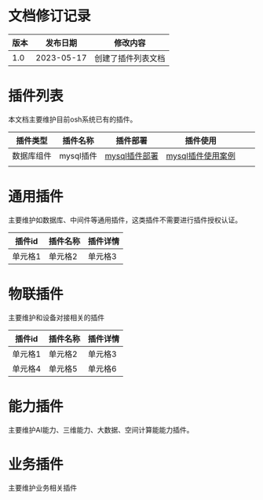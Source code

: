 # 文档修订记录
| 版本   | 发布日期    | 修改内容                            |
| ------ | ----------- | ----------------------------------- |
| 1.0    | 2023-05-17  | 创建了插件列表文档   |

# 插件列表
本文档主要维护目前osh系统已有的插件。

| 插件类型  | 插件名称    | 插件部署                                                                                                                                                                 | 插件使用                                                                                                                                                           |     |     |
|-------|---------|----------------------------------------------------------------------------------------------------------------------------------------------------------------------|----------------------------------------------------------------------------------------------------------------------------------------------------------------|-----|-----|
| 数据库组件 | mysql插件 | [mysql插件部署](https://github.com/OS-H/purpose_module/blob/main/%E6%95%B0%E6%8D%AE%E5%BA%93%E7%BB%84%E4%BB%B6/%E6%95%B0%E6%8D%AE%E5%BA%93%E6%8F%92%E4%BB%B6.md) | [mysql插件使用案例](https://github.com/OS-H/purpose_module/blob/main/%E6%95%B0%E6%8D%AE%E5%BA%93%E7%BB%84%E4%BB%B6/%E6%95%B0%E6%8D%AE%E5%BA%93%E6%8F%92%E4%BB%B6.md) |     |     |
|       |         |                                                                                                                                                                      |                                                                                                                                                                |     |     |


# 通用插件
主要维护如数据库、中间件等通用插件，这类插件不需要进行插件授权认证。

| 插件id | 插件名称 | 插件详情| 
| ------- | ------- | ------- |
| 单元格1 | 单元格2 | 单元格3 |

# 物联插件
主要维护和设备对接相关的插件

| 插件id | 插件名称 | 插件详情| 
| ------- | ------- | ------- |
| 单元格1 | 单元格2 | 单元格3 |
| 单元格4 | 单元格5 | 单元格6 |


# 能力插件
主要维护AI能力、三维能力、大数据、空间计算能能力插件。




# 业务插件
主要维护业务相关插件

